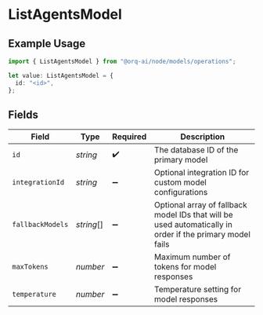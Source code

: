 # ListAgentsModel

## Example Usage

```typescript
import { ListAgentsModel } from "@orq-ai/node/models/operations";

let value: ListAgentsModel = {
  id: "<id>",
};
```

## Fields

| Field                                                                                                    | Type                                                                                                     | Required                                                                                                 | Description                                                                                              |
| -------------------------------------------------------------------------------------------------------- | -------------------------------------------------------------------------------------------------------- | -------------------------------------------------------------------------------------------------------- | -------------------------------------------------------------------------------------------------------- |
| `id`                                                                                                     | *string*                                                                                                 | :heavy_check_mark:                                                                                       | The database ID of the primary model                                                                     |
| `integrationId`                                                                                          | *string*                                                                                                 | :heavy_minus_sign:                                                                                       | Optional integration ID for custom model configurations                                                  |
| `fallbackModels`                                                                                         | *string*[]                                                                                               | :heavy_minus_sign:                                                                                       | Optional array of fallback model IDs that will be used automatically in order if the primary model fails |
| `maxTokens`                                                                                              | *number*                                                                                                 | :heavy_minus_sign:                                                                                       | Maximum number of tokens for model responses                                                             |
| `temperature`                                                                                            | *number*                                                                                                 | :heavy_minus_sign:                                                                                       | Temperature setting for model responses                                                                  |